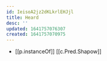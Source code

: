 ```yaml
---
id: IeisoA2jz2dKLkrlEHJjl
title: Heard
desc: ''
updated: 1641757076307
created: 1641757070975
---
```




- [[p.instanceOf]] [[c.Pred.Shapow]]
